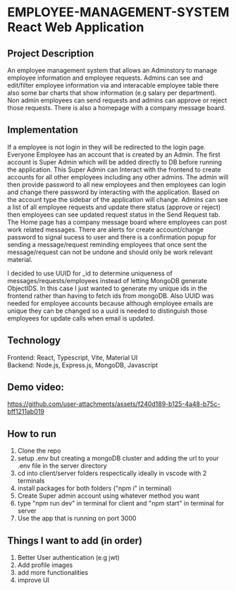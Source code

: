 # EMPLOYEE-MANAGEMENT-SYSTEM React Web Application

## Project Description
An employee management system that allows an Adminstory to manage employee information and employee requests. Admins can see and edit/filter employee information via and interacable employee table there also some
bar charts that show information (e.g salary per department). Non admin employees can send requests and admins can approve or reject those requests. There is also a homepage with a company message board. 

## Implementation
If a employee is not login in they will be redirected to the login page. Everyone Employee has an account that is created by an Admin. The first account is Super Admin which will be added directly to DB before running 
the application. This Super Admin can Interact with the frontend to create accounts for all other employees including any other admins. The admin will then provide password to all new employees and then employees can 
login and change there password by interacting with the application. Based on the account type the sidebar of the application will change. Admins can see a list of all employee requests and update there status (approve or 
reject) then employees can see updated request status in the Send Request tab. The Home page has a company message board where employees can post work related messages. There are alerts for create account/change password 
to signal sucess to user and there is a confirmation popup for sending a message/request reminding employees that once sent the message/request can not be undone and should only be work relevant material. 

I decided to use UUID for _id to determine uniqueness of messages/requests/employees instead of letting MongoDB generate ObjectIDS. In this case I just wanted to generate my unique ids in the frontend rather than having to 
fetch ids from mongoDB. Also UUID was needed for employee accounts because although employee emails are unique they can be changed so a uuid is needed to distinguish those employees for update calls when email is updated.   

 ## Technology
 Frontend: React, Typescript, Vite, Material UI <br />
 Backend: Node.js, Express.js, MongoDB, Javascript

## Demo video:

https://github.com/user-attachments/assets/f240d189-b125-4a48-b75c-bff1211ab019


## How to run
1. Clone the repo
2. setup .env but creating a mongoDB cluster and adding the url to your .env file in the server directory 
4. cd into client/server folders respectically ideally in vscode with 2 terminals
5. install packages for both folders ("npm i" in terminal)
6. Create Super admin account using whatever method you want
7. type "npm run dev" in terminal for client and "npm start" in terminal for server
8. Use the app that is running on port 3000

## Things I want to add (in order)
1. Better User authentication (e.g jwt)
2. Add profile images
3. add more functionalities
4. improve UI
